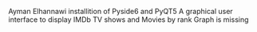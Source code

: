 Ayman Elhannawi
installition of Pyside6 and PyQT5
A graphical user interface to display IMDb TV shows and Movies by rank
Graph is missing
